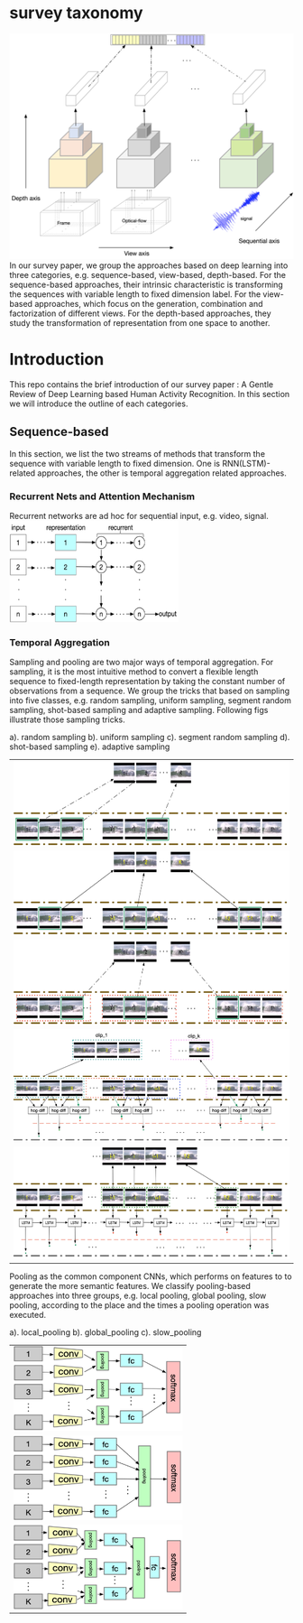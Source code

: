 # survey taxonomy
<img src="https://github.com/Ontheway361/Human-Activity-Recognition/blob/master/assets/taxonomy.jpg" width="600" height="400" alt="首页"/>
In our survey paper, we group the approaches based on deep learning into three categories, e.g. sequence-based, view-based, depth-based. For the sequence-based approaches, their intrinsic characteristic is transforming the sequences with variable length to fixed dimension label. For the view-based approaches, which focus on the generation, combination and factorization of different views. For the depth-based approaches, they study the transformation of representation from one space to another.

# Introduction
This repo contains the brief introduction of our survey paper : A Gentle Review of Deep Learning based Human Activity Recognition. In this section we will introduce the outline of each categories.

## Sequence-based
In this section, we list the two streams of methods that transform the sequence with variable length to fixed dimension. One is RNN(LSTM)-related approaches, the other is temporal aggregation related approaches.

### Recurrent Nets and Attention Mechanism
Recurrent networks are ad hoc for sequential input, e.g. video, signal.
<img src="assets/sequential/fig7-rnn.jpg" width="300" height="180" alt="首页"/>

### Temporal Aggregation
Sampling and pooling are two major ways of temporal aggregation.
For sampling, it is the most intuitive method to convert a flexible length sequence to fixed-length representation by taking the constant number of observations from a sequence. We group the tricks that based on sampling into five classes, e.g. random sampling, uniform sampling, segment random sampling, shot-based sampling and adaptive sampling. Following figs illustrate those sampling tricks.
<table style="border:0px">
   <tr>
       a). random sampling
       <td><img src="assets/sequential/fig8a-random.jpg" width="600" height="150" frame=void rules=none></td>
   <tr>
       b). uniform sampling
       <td><img src="assets/sequential/fig8b-uniform.jpg" width="600" height="150" frame=void rules=none></td>
   <tr>
       c). segment random sampling
       <td><img src="assets/sequential/fig8c-segment.jpg" width="600" height="150" frame=void rules=none></td>
   <tr>
       d). shot-based sampling
       <td><img src="assets/sequential/fig8e-shot_based.jpg" width="600" height="200" frame=void rules=none></td>
   <tr>
       e). adaptive sampling
       <td><img src="assets/sequential/fig8d-adaptive.jpg" width="600" height="200" frame=void rules=none></td>
</table>

Pooling as the common component CNNs, which performs on features to to generate the more semantic features. We classify pooling-based approaches into three groups, e.g. local pooling, global pooling, slow pooling, according to the place and the times a pooling operation was executed.
<table style="border:0px">
   <tr>
       a). local_pooling
       <td><img src="assets/sequential/fig10a-local_pooling.jpg" width="300" height="150" frame=void rules=none></td>
   <tr>
       b). global_pooling
       <td><img src="assets/sequential/fig10b-global_pooling.jpg" width="300" height="150" frame=void rules=none></td>
   <tr>
       c). slow_pooling
       <td><img src="assets/sequential/fig10c-slow_pooling.jpg" width="300" height="150" frame=void rules=none></td>
</table>
